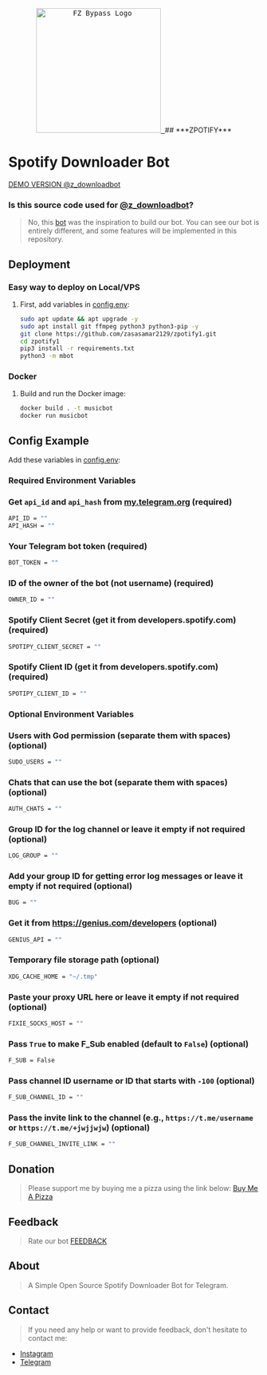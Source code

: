 <div align="center">
    <a href="https://github.com/zasasamar2129/zpotify1">
        <kbd>
            <img width="250" src="https://upload.wikimedia.org/wikipedia/commons/1/19/Spotify_logo_without_text.svg" alt="FZ Bypass Logo">
        </kbd>
    </a>
    ## ***ZPOTIFY***
</div>

# Spotify Downloader Bot

[DEMO VERSION @z_downloadbot](https://t.me/z_downloadbot)


### Is this source code used for [@z_downloadbot](https://t.me/z_downloadbot)?
> No, this [bot](https://github.com/rozari0/NeedMusicRobot) was the inspiration to build our bot. You can see our bot is entirely different, and some features will be implemented in this repository.

## Deployment

### Easy way to deploy on Local/VPS
1. First, add variables in [config.env](https://github.com/zasasamar2129/zpotify1/blob/Latest/config.env):
   ```sh
   sudo apt update && apt upgrade -y 
   sudo apt install git ffmpeg python3 python3-pip -y
   git clone https://github.com/zasasamar2129/zpotify1.git 
   cd zpotify1
   pip3 install -r requirements.txt 
   python3 -m mbot 
   ```

### Docker
1. Build and run the Docker image:
   ```sh
   docker build . -t musicbot
   docker run musicbot  
   ```



## Config Example
Add these variables in [config.env](https://github.com/zasasamar2129/zpotify1/blob/Latest/config.env):

### Required Environment Variables

### Get `api_id` and `api_hash` from [my.telegram.org](https://my.telegram.org) (required)
```sh
API_ID = ""
API_HASH = ""
```

### Your Telegram bot token (required)
```sh
BOT_TOKEN = ""
```

### ID of the owner of the bot (not username) (required)
```sh
OWNER_ID = ""
```
### Spotify Client Secret (get it from developers.spotify.com) (required)
```sh
SPOTIPY_CLIENT_SECRET = ""
```

### Spotify Client ID (get it from developers.spotify.com) (required)
```sh
SPOTIPY_CLIENT_ID = ""
```

### Optional Environment Variables

### Users with God permission (separate them with spaces) (optional)
```sh
SUDO_USERS = ""
```

### Chats that can use the bot (separate them with spaces) (optional)
```sh
AUTH_CHATS = ""
```

### Group ID for the log channel or leave it empty if not required (optional)
```sh
LOG_GROUP = ""
```


### Add your group ID for getting error log messages or leave it empty if not required (optional)
```sh
BUG = ""
```

### Get it from https://genius.com/developers (optional)
```sh
GENIUS_API = ""
```

### Temporary file storage path (optional)
```sh
XDG_CACHE_HOME = "~/.tmp"
```

### Paste your proxy URL here or leave it empty if not required (optional)
```sh
FIXIE_SOCKS_HOST = ""
```

### Pass `True` to make F_Sub enabled (default to `False`) (optional)
```sh
F_SUB = False
```

### Pass channel ID username or ID that starts with `-100` (optional)
```sh
F_SUB_CHANNEL_ID = ""
```

### Pass the invite link to the channel (e.g., `https://t.me/username` or `https://t.me/+jwjjwjw`) (optional)
```sh
F_SUB_CHANNEL_INVITE_LINK = ""
```

## Donation
> Please support me by buying me a pizza using the link below:
[Buy Me A Pizza](https://www.buymeacoffee.com/zasasamar)

## Feedback
> Rate our bot [FEEDBACK](https://t.me/dailychannelsbot?start=z_downloadbot)

## About
> A Simple Open Source Spotify Downloader Bot for Telegram.

## Contact
> If you need any help or want to provide feedback, don't hesitate to contact me:

- [Instagram](https://instagram.com/zaco.game)
- [Telegram](https://t.me/Itachi2129)
